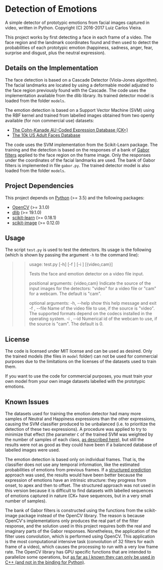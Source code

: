 # Detection of Emotions
A simple detector of prototypic emotions from facial images captured in video, written in Python. Copyright (C) 2016-2017 Luiz Carlos Vieira.

This project works by first detecting a face in each frame of a video. The face region and the landmark coordinates found and then used to detect the probabilities of each prototypic emotion (happiness, sadness, anger, fear, surprise and disgust, plus the neutral expression).

## Details on the Implementation

The face detection is based on a Cascade Detector (Viola-Jones algorithm). The facial landmarks are located by using a deformable model adjusted to the face region previously found with the Cascade. The code uses the implementation available from the dlib library. Its trained detector model is loaded from the folder `models`.

The emotion detection is based on a Support Vector Machine (SVM) using the RBF kernel and trained from labelled images obtained from two openly available (for non commercial use) datasets:

- [The Cohn-Kanade AU-Coded Expression Database (CK+)](http://www.pitt.edu/~emotion/ck-spread.htm)
- [The 10k US Adult Faces Database](http://wilmabainbridge.com/facememorability2.html)

The code uses the SVM implementation from the Scikit-Learn package. The training and the detection is based on the responses of a bank of [Gabor filters](https://en.wikipedia.org/wiki/Gabor_filter) applied to the face region on the frame image. Only the responses under the coordinates of the facial landmarks are used. The bank of Gabor filters is implemented in file `gabor.py`. The trained detector model is also loaded from the folder `models`.

## Project Dependencies

This project depends on [Python](https://www.python.org/) (>= 3.5) and the following packages:

- [OpenCV](http://opencv.org/) (>= 3.1.0)
- [dlib](http://dlib.net/) (>= 19.1.0)
- [scikit-learn](http://scikit-learn.org/) (>= 0.18.1)
- [scikit-image](http://scikit-image.org/) (>= 0.12.0)

## Usage

The script `test.py` is used to test the detectors. Its usage is the following (which is shown by passing the argument `-h` to the command line):

>> usage: test.py [-h] [-f <name>] [-i <number>] [{video,cam}]
>> 
>> Tests the face and emotion detector on a video file input.
>> 
>> positional arguments:
>>   {video,cam}           Indicate the source of the input images for the
>>                         detectors: "video" for a video file or "cam" for a
>>                         webcam. The default is "cam".
>> 
>> optional arguments:
>>   -h, --help            show this help message and exit
>>   -f <name>, --file <name>
>>                         Name of the video file to use, if the source is
>>                         "video". The supported formats depend on the codecs
>>                         installed in the operating system.
>>   -i <number>, --id <number>
>>                         Numerical id of the webcam to use, if the source is
>>                         "cam". The default is 0.

## License

The code is licensed under MIT license and can be used as desired. Only the trained models (the files in `model` folder) can not be used for commercial purposes due to the limitations on the licenses of the datasets used to train them.

If you want to use the code for commercial purposes, you must train your own model from your own image datasets labelled with the prototypic emotions.

## Known Issues

The datasets used for training the emotion detector had many more samples of Neutral and Happiness expressions than the other expressions, causing the SVM classifier produced to be unbalanced (i.e. to prioritize the detection of these two expressions). A procedure was applied to try to minimize that effect (the parameter `C` of the trained SVM was weighted by the number of samples of each class, [as described here](http://scikit-learn.org/stable/modules/svm.html#unbalanced-problems)), but still the results were not as good as they could have been if a balanced database of labelled images were used.

The emotion detection is based only on individual frames. That is, the classifier does not use any temporal information, like the estimated probabilities of emotions from previous frames. If a [structured prediction](https://en.wikipedia.org/wiki/Structured_prediction) approach was used, the results would have been better because the expression of emotions have an intrinsic structure: they progress from onset, to apex and then to offset. The structured approach was not used in this version because it is difficult to find datasets with labelled sequences of emotions captured in nature (CK+ have sequences, but in a very small number of samples).

The bank of Gabor filters is constructed using the functions from the scikit-image package instead of the OpenCV library. The reason is because OpenCV's implementations only produces the real part of the filter response, and the solution used in this project requires both the real and imaginary parts of the Gabor responses. Nonetheless, the application of the filter uses convolution, which is performed using OpenCV. This application is the most computational intensive task (convolution of 32 filters for each frame of a video), which causes the processing to run with a very low frame rate. The OpenCV library has GPU specific functions that are intended to parallelize some operations, but [as far as I known they can only be used in C++ (and not in the binding for Python)](http://answers.opencv.org/question/35749/using-opencv-gpu-functions-in-python/).